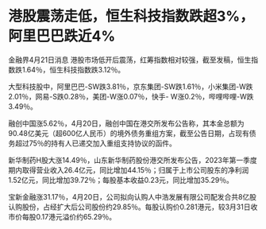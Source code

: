 # 港股震荡走低，恒生科技指数跌超3%，阿里巴巴跌近4%

金融界4月21日消息 港股市场低开后震荡，红筹指数相对较强，截至发稿，恒生指数跌1.64％，恒生科技指数跌3.12％。

大型科技股中，阿里巴巴-SW跌3.81％，京东集团-SW跌1.61％，小米集团-W跌2.01％，网易-S跌0.28％，美团-W涨0.07％，快手-
W涨0.2％，哔哩哔哩-W跌3.49％。

融创中国涨5.62％，4月20日，融创中国在港交所发布公告称，其本金总额为90.48亿美元（超600亿人民币）的境外债务重组方案，截至公告日期，占现有债务超过75％的持有人已递交加入重组支持协议的函件。

新华制药H股大涨14.49％，山东新华制药股份港交所发布公告，2023年第一季度期内取得营业收入26.4亿元，同比增加44.15％；归属于上市公司股东的净利润1.52亿元，同比增加39.72％；每股基本收益0.23元，同比增加35.29％。

宝新金融涨31.17％，4月20日，公司拟向认购人中浩发展有限公司配发合共8亿股认购股份，占经扩大后公司股份约29.85％。每股认购价0.281港元，较3月31日收市价每股0.17港元溢价约65.29％。

